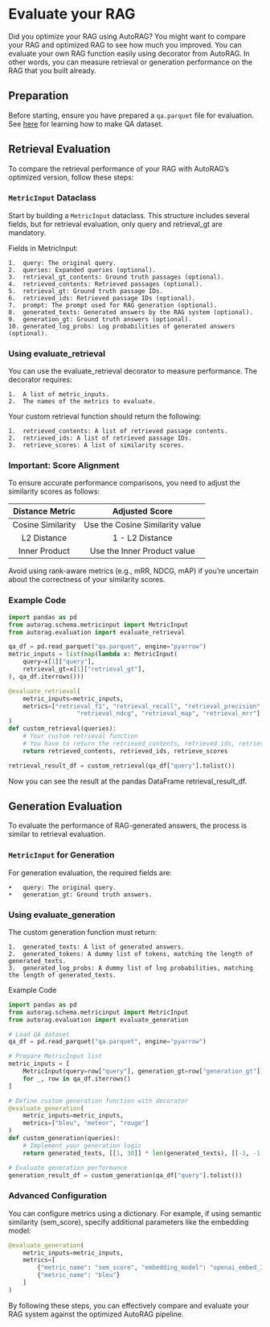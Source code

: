 # Evaluate your RAG
Did you optimize your RAG using AutoRAG?
You might want to compare your RAG and optimized RAG to see how much you improved.
You can evaluate your own RAG function easily using decorator from AutoRAG.
In other words, you can measure retrieval or generation performance on the RAG that you built already.

## Preparation

Before starting, ensure you have prepared a `qa.parquet` file for evaluation.
See [here](https://docs.auto-rag.com/data_creation/tutorial.html#qa-creation) for learning how to make QA dataset.

## Retrieval Evaluation

To compare the retrieval performance of your RAG with AutoRAG’s optimized version, follow these steps:

### `MetricInput` Dataclass

Start by building a `MetricInput` dataclass.
This structure includes several fields, but for retrieval evaluation, only query and retrieval_gt are mandatory.

Fields in MetricInput:

	1.	query: The original query.
	2.	queries: Expanded queries (optional).
	3.	retrieval_gt_contents: Ground truth passages (optional).
	4.	retrieved_contents: Retrieved passages (optional).
	5.	retrieval_gt: Ground truth passage IDs.
	6.	retrieved_ids: Retrieved passage IDs (optional).
	7.	prompt: The prompt used for RAG generation (optional).
	8.	generated_texts: Generated answers by the RAG system (optional).
	9.	generation_gt: Ground truth answers (optional).
	10.	generated_log_probs: Log probabilities of generated answers (optional).

### Using evaluate_retrieval

You can use the evaluate_retrieval decorator to measure performance. The decorator requires:

	1.	A list of metric_inputs.
	2.	The names of the metrics to evaluate.

Your custom retrieval function should return the following:

	1.	retrieved_contents: A list of retrieved passage contents.
	2.	retrieved_ids: A list of retrieved passage IDs.
	3.	retrieve_scores: A list of similarity scores.

### Important: Score Alignment

To ensure accurate performance comparisons, you need to adjust the similarity scores as follows:

|  Distance Metric  |         Adjusted Score          |
|:-----------------:|:-------------------------------:|
| Cosine Similarity | Use the Cosine Similarity value |
|    L2 Distance    |         1 - L2 Distance         |
|   Inner Product   |   Use the Inner Product value   |

Avoid using rank-aware metrics (e.g., mRR, NDCG, mAP) if you’re uncertain about the correctness of your similarity scores.

### Example Code
```python
import pandas as pd
from autorag.schema.metricinput import MetricInput
from autorag.evaluation import evaluate_retrieval

qa_df = pd.read_parquet("qa.parquet", engine="pyarrow")
metric_inputs = list(map(lambda x: MetricInput(
    query=x[1]["query"],
    retrieval_gt=x[1]["retrieval_gt"],
), qa_df.iterrows()))

@evaluate_retrieval(
    metric_inputs=metric_inputs,
    metrics=["retrieval_f1", "retrieval_recall", "retrieval_precision",
                   "retrieval_ndcg", "retrieval_map", "retrieval_mrr"]
)
def custom_retrieval(queries):
    # Your custom retrieval function
    # You have to return the retrieved_contents, retrieved_ids, retrieve_scores as List
    return retrieved_contents, retrieved_ids, retrieve_scores

retrieval_result_df = custom_retrieval(qa_df["query"].tolist())
```
Now you can see the result at the pandas DataFrame retrieval_result_df.

## Generation Evaluation

To evaluate the performance of RAG-generated answers, the process is similar to retrieval evaluation.

### `MetricInput` for Generation

For generation evaluation, the required fields are:

	•	query: The original query.
	•	generation_gt: Ground truth answers.

### Using evaluate_generation

The custom generation function must return:

	1.	generated_texts: A list of generated answers.
	2.	generated_tokens: A dummy list of tokens, matching the length of generated_texts.
	3.	generated_log_probs: A dummy list of log probabilities, matching the length of generated_texts.

Example Code

```python
import pandas as pd
from autorag.schema.metricinput import MetricInput
from autorag.evaluation import evaluate_generation

# Load QA dataset
qa_df = pd.read_parquet("qa.parquet", engine="pyarrow")

# Prepare MetricInput list
metric_inputs = [
    MetricInput(query=row["query"], generation_gt=row["generation_gt"])
    for _, row in qa_df.iterrows()
]

# Define custom generation function with decorator
@evaluate_generation(
    metric_inputs=metric_inputs,
    metrics=["bleu", "meteor", "rouge"]
)
def custom_generation(queries):
    # Implement your generation logic
    return generated_texts, [[1, 30]] * len(generated_texts), [[-1, -1.3]] * len(generated_texts)

# Evaluate generation performance
generation_result_df = custom_generation(qa_df["query"].tolist())
```

### Advanced Configuration

You can configure metrics using a dictionary. For example, if using semantic similarity (sem_score), specify additional parameters like the embedding model:

```python
@evaluate_generation(
    metric_inputs=metric_inputs,
    metrics=[
        {"metric_name": "sem_score", "embedding_model": "openai_embed_3_small"},
        {"metric_name": "bleu"}
    ]
)
```

By following these steps, you can effectively compare and evaluate your RAG system against the optimized AutoRAG pipeline.
